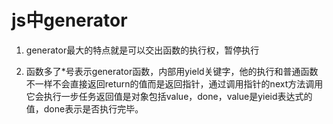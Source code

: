 # js中generator

1. generator最大的特点就是可以交出函数的执行权，暂停执行

2. 函数多了*号表示generator函数，内部用yield关键字，他的执行和普通函数不一样不会直接返回return的值而是返回指针，通过调用指针的next方法调用它会执行一步任务返回值是对象包括value，done，value是yieid表达式的值，done表示是否执行完毕。
